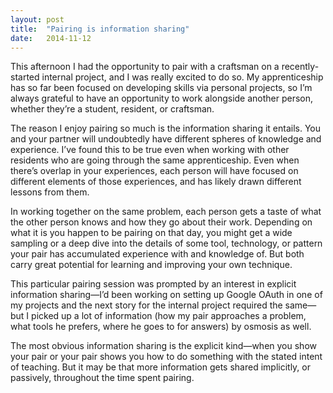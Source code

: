 ```yaml
---
layout: post
title:  "Pairing is information sharing"
date:   2014-11-12
---
```


This afternoon I had the opportunity to pair with a craftsman on a recently-started internal project, and I was really excited to do so. My apprenticeship has so far been focused on developing skills via personal projects, so I’m always grateful to have an opportunity to work alongside another person, whether they’re a student, resident, or craftsman.

The reason I enjoy pairing so much is the information sharing it entails. You and your partner will undoubtedly have different spheres of knowledge and experience. I’ve found this to be true even when working with other residents who are going through the same apprenticeship. Even when there’s overlap in your experiences, each person will have focused on different elements of those experiences, and has likely drawn different lessons from them.

In working together on the same problem, each person gets a taste of what the other person knows and how they go about their work. Depending on what it is you happen to be pairing on that day, you might get a wide sampling or a deep dive into the details of some tool, technology, or pattern your pair has accumulated experience with and knowledge of. But both carry great potential for learning and improving your own technique.

This particular pairing session was prompted by an interest in explicit information sharing—I’d been working on setting up Google OAuth in one of my projects and the next story for the internal project required the same—but I picked up a lot of information (how my pair approaches a problem, what tools he prefers, where he goes to for answers) by osmosis as well.

The most obvious information sharing is the explicit kind—when you show your pair or your pair shows you how to do something with the stated intent of teaching. But it may be that more information gets shared implicitly, or passively, throughout the time spent pairing.